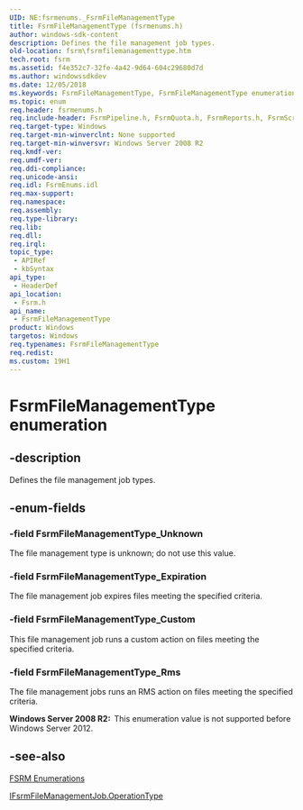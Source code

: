 ```yaml
---
UID: NE:fsrmenums._FsrmFileManagementType
title: FsrmFileManagementType (fsrmenums.h)
author: windows-sdk-content
description: Defines the file management job types.
old-location: fsrm\fsrmfilemanagementtype.htm
tech.root: fsrm
ms.assetid: f4e352c7-32fe-4a42-9d64-604c29680d7d
ms.author: windowssdkdev
ms.date: 12/05/2018
ms.keywords: FsrmFileManagementType, FsrmFileManagementType enumeration [File Server Resource Manager], FsrmFileManagementType_Custom, FsrmFileManagementType_Expiration, FsrmFileManagementType_Rms, FsrmFileManagementType_Unknown, fs.fsrmfilemanagementtype, fsrm.fsrmfilemanagementtype, fsrm/FsrmFileManagementType, fsrm/FsrmFileManagementType_Custom, fsrm/FsrmFileManagementType_Expiration, fsrm/FsrmFileManagementType_Rms, fsrm/FsrmFileManagementType_Unknown
ms.topic: enum
req.header: fsrmenums.h
req.include-header: FsrmPipeline.h, FsrmQuota.h, FsrmReports.h, FsrmScreen.h, Fsrmenums.h
req.target-type: Windows
req.target-min-winverclnt: None supported
req.target-min-winversvr: Windows Server 2008 R2
req.kmdf-ver: 
req.umdf-ver: 
req.ddi-compliance: 
req.unicode-ansi: 
req.idl: FsrmEnums.idl
req.max-support: 
req.namespace: 
req.assembly: 
req.type-library: 
req.lib: 
req.dll: 
req.irql: 
topic_type:
 - APIRef
 - kbSyntax
api_type:
 - HeaderDef
api_location:
 - Fsrm.h
api_name:
 - FsrmFileManagementType
product: Windows
targetos: Windows
req.typenames: FsrmFileManagementType
req.redist: 
ms.custom: 19H1
---
```


# FsrmFileManagementType enumeration


## -description


Defines the file management job types.


## -enum-fields




### -field FsrmFileManagementType_Unknown

The file management type is unknown; do not use this value.


### -field FsrmFileManagementType_Expiration

The file management job expires files meeting the specified criteria.


### -field FsrmFileManagementType_Custom

This file management job runs a custom action on files meeting the specified criteria.


### -field FsrmFileManagementType_Rms

The file management jobs runs an RMS action on files meeting the specified criteria.

<b>Windows Server 2008 R2:  </b>This enumeration value is not supported before Windows Server 2012.


## -see-also




<a href="https://msdn.microsoft.com/93fdf667-8959-40a9-a374-c54ed73bbe89">FSRM Enumerations</a>



<a href="https://msdn.microsoft.com/98816ea0-7651-42ef-8893-13c568ed859a">IFsrmFileManagementJob.OperationType</a>
 

 


